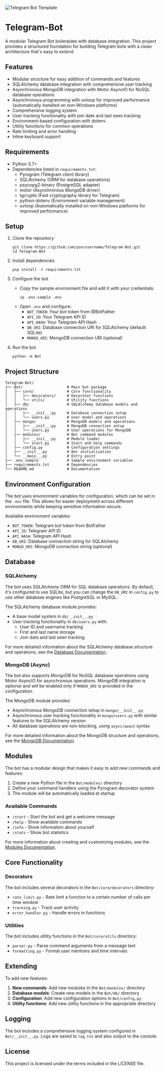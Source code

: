 ![Telegram Bot Template](https://media.animerealms.org/image/AgACAgUAAx0EboWBewACZHFn_hGcWmshdPqMSzffkdFe9R9x2QACxcAxG1bT8VcemRX3TK9DmgEAAwIAA3kAAzYE)

# Telegram-Bot

A modular Telegram Bot boilerplate with database integration. This project provides a structured foundation for building Telegram bots with a clean architecture that's easy to extend.

## Features

- Modular structure for easy addition of commands and features
- SQLAlchemy database integration with comprehensive user tracking
- Asynchronous MongoDB integration with Motor AsyncIO for NoSQL database operations
- Asynchronous programming with uvloop for improved performance (automatically installed on non-Windows platforms)
- Comprehensive logging system
- User tracking functionality with join date and last seen tracking
- Environment-based configuration with dotenv
- Utility functions for common operations
- Rate limiting and error handling
- Inline keyboard support

## Requirements

- Python 3.7+
- Dependencies listed in `requirements.txt`:
  - Pyrogram (Telegram client library)
  - SQLAlchemy (ORM for database operations)
  - psycopg2-binary (PostgreSQL adapter)
  - motor (Asynchronous MongoDB driver)
  - tgcrypto (Fast cryptography library for Telegram)
  - python-dotenv (Environment variable management)
  - uvloop (Automatically installed on non-Windows platforms for improved performance)

## Setup

1. Clone the repository
   ```
   git clone https://github.com/yourusername/Telegram-Bot.git
   cd Telegram-Bot
   ```

2. Install dependencies
   ```
   pip install -r requirements.txt
   ```

3. Configure the bot
   - Copy the sample environment file and edit it with your credentials:
     ```
     cp .env.sample .env
     ```
   - Open `.env` and configure:
     - `BOT_TOKEN`: Your bot token from @BotFather
     - `API_ID`: Your Telegram API ID
     - `API_HASH`: Your Telegram API Hash
     - `DB_URI`: Database connection URI for SQLAlchemy (default: SQLite)
     - `MONGO_URI`: MongoDB connection URI (optional)

4. Run the bot
   ```
   python -m Bot
   ```

## Project Structure

```
Telegram-Bot/
├── Bot/                    # Main bot package
│   ├── core/               # Core functionality
│   │   ├── decorators/     # Decorator functions
│   │   └── utils/          # Utility functions
│   ├── db/                 # SQLAlchemy database models and operations
│   │   ├── __init__.py     # Database connection setup
│   │   └── users.py        # User model and operations
│   ├── mongo/              # MongoDB models and operations
│   │   ├── __init__.py     # MongoDB connection setup
│   │   └── users.py        # User operations for MongoDB
│   ├── modules/            # Bot command modules
│   │   ├── __init__.py     # Module loader
│   │   └── start.py        # Start and help commands
│   ├── config.py           # Configuration settings
│   ├── __init__.py         # Bot initialization
│   └── __main__.py         # Entry point
├── .env.sample             # Sample environment variables
├── requirements.txt        # Dependencies
└── README.md               # Documentation
```

## Environment Configuration

The bot uses environment variables for configuration, which can be set in the `.env` file. This allows for easier deployment across different environments while keeping sensitive information secure.

Available environment variables:
- `BOT_TOKEN`: Telegram bot token from BotFather
- `API_ID`: Telegram API ID
- `API_HASH`: Telegram API Hash
- `DB_URI`: Database connection string for SQLAlchemy
- `MONGO_URI`: MongoDB connection string (optional)

## Database

### SQLAlchemy

The bot uses SQLAlchemy ORM for SQL database operations. By default, it's configured to use SQLite, but you can change the `DB_URI` in `config.py` to use other database engines like PostgreSQL or MySQL.

The SQLAlchemy database module provides:
- A base model system in `db/__init__.py`
- User tracking functionality in `db/users.py` with:
  - User ID and username tracking
  - First and last name storage
  - Join date and last seen tracking

For more detailed information about the SQLAlchemy database structure and operations, see the [Database Documentation](Bot/db/README.md).

### MongoDB (Async)

The bot also supports MongoDB for NoSQL database operations using Motor AsyncIO for asynchronous operations. MongoDB integration is optional and will be enabled only if `MONGO_URI` is provided in the configuration.

The MongoDB module provides:
- Asynchronous MongoDB connection setup in `mongo/__init__.py`
- Asynchronous user tracking functionality in `mongo/users.py` with similar features to the SQLAlchemy version
- All database operations are non-blocking, using `async/await` syntax

For more detailed information about the MongoDB structure and operations, see the [MongoDB Documentation](Bot/mongo/README.md).

## Modules

The bot has a modular design that makes it easy to add new commands and features:

1. Create a new Python file in the `Bot/modules/` directory
2. Define your command handlers using the Pyrogram decorator system
3. The module will be automatically loaded at startup

### Available Commands

- `/start` - Start the bot and get a welcome message
- `/help` - Show available commands
- `/info` - Show information about yourself
- `/stats` - Show bot statistics

For more information about creating and customizing modules, see the [Modules Documentation](Bot/modules/README.md).

## Core Functionality

### Decorators

The bot includes several decorators in the `Bot/core/decorators` directory:

- `rate_limit.py` - Rate limit a function to a certain number of calls per time window
- `tracking.py` - Track user activity
- `error_handler.py` - Handle errors in functions

### Utilities

The bot includes utility functions in the `Bot/core/utils` directory:

- `parser.py` - Parse command arguments from a message text
- `formatting.py` - Format user mentions and time intervals

## Extending

To add new features:

1. **New commands**: Add new modules in the `Bot/modules/` directory
2. **Database models**: Create new models in the `Bot/db/` directory
3. **Configuration**: Add new configuration options in `Bot/config.py`
4. **Utility functions**: Add new utility functions in the appropriate directory

## Logging

The bot includes a comprehensive logging system configured in `Bot/__init__.py`. Logs are saved to `log.txt` and also output to the console.

## License

This project is licensed under the terms included in the LICENSE file.